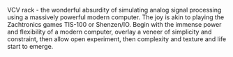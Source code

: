 VCV rack - the wonderful absurdity of simulating analog signal processing using a massively powerful modern computer. The joy is akin to playing the Zachtronics games TIS-100 or Shenzen/IO. Begin with the immense power and flexibility of a modern computer, overlay a veneer of simplicity and constraint, then allow open experiment, then complexity and texture and life start to emerge.
